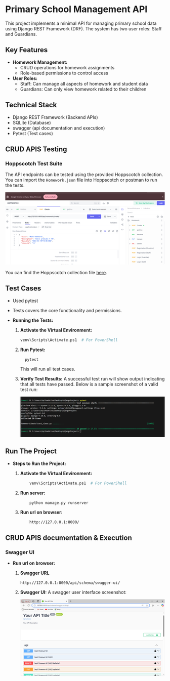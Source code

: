 # Primary School Management API

This project implements a minimal API for managing primary school data using Django REST Framework (DRF). The system has two user roles: Staff and Guardians.

## Key Features

- **Homework Management:**
  - CRUD operations for homework assignments
  - Role-based permissions to control access
- **User Roles:**
  - Staff: Can manage all aspects of homework and student data
  - Guardians: Can only view homework related to their children

## Technical Stack

- Django REST Framework (Backend APIs)
- SQLite (Database)
- swagger (api documentation and execution)
- Pytest (Test cases)

## CRUD APIS Testing

### Hoppscotch Test Suite

The API endpoints can be tested using the provided Hoppscotch collection. You can import the `Homework.json` file into Hoppscotch or postman to run the tests.

![Hoppscotch Test Suite Screenshot](image/Testing-tool.PNG)

You can find the Hoppscotch collection file [here](https://drive.google.com/file/d/1WJ8GBy_tceoEI80RBPD7KeTVTli6oKhT/view?usp=drive_link).

## Test Cases

- Used pytest
- Tests covers the core functionality and permissions.
- **Running the Tests:**

  1.  **Activate the Virtual Environment:**
      ```bash
      venv\Scripts\Activate.ps1  # For PowerShell
      ```
  2.  **Run Pytest:**
      ```bash
        pytest
      ```
      This will run all test cases.
  3.  **Verify Test Results:**
      A successful test run will show output indicating that all tests have passed. Below is a sample screenshot of a valid test run:

      ![Pytest Successful Run Screenshot](image/testCases.PNG)

## Run The Project

- **Steps to Run the Project:**

  1. **Activate the Virtual Environment:**
     ```bash
         venv\Scripts\Activate.ps1  # For PowerShell
     ```
  2. **Run server:**
     ```bash
         python manage.py runserver
     ```
  3. **Run url on browser:**

     ```
         http://127.0.0.1:8000/

     ```

## CRUD APIS documentation & Execution

### Swagger UI

- **Run url on browser:**

  1.  **Swagger URL**

      ```
      http://127.0.0.1:8000/api/schema/swagger-ui/
      ```

  2.  **Swagger UI:**
      A swagger user interface screenshot:

      ![Swagger Screenshot](image/swagger.PNG)
